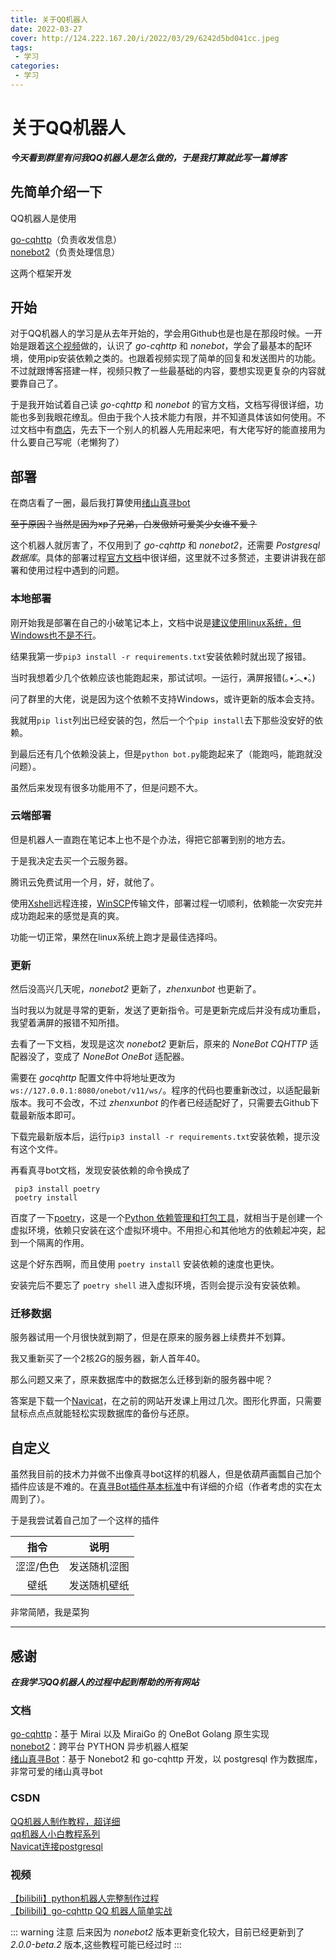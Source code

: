 ```yaml
---
title: 关于QQ机器人
date: 2022-03-27
cover: http://124.222.167.20/i/2022/03/29/6242d5bd041cc.jpeg
tags:
 - 学习
categories:
 - 学习
---
```


# 关于QQ机器人

***今天看到群里有问我QQ机器人是怎么做的，于是我打算就此写一篇博客***

## 先简单介绍一下

QQ机器人是使用

[go-cqhttp](https://github.com/Mrs4s/go-cqhttp)（负责收发信息）<br>
[nonebot2](https://github.com/nonebot/nonebot2)（负责处理信息）

这两个框架开发

## 开始

对于QQ机器人的学习是从去年开始的，学会用Github也是也是在那段时候。一开始是跟着[这个视频](https://www.bilibili.com/video/BV1Z64y197Ps?share_source=copy_web)做的，认识了 *go-cqhttp* 和 *nonebot*，学会了最基本的配环境，使用pip安装依赖之类的。也跟着视频实现了简单的回复和发送图片的功能。不过就跟博客搭建一样，视频只教了一些最基础的内容，要想实现更复杂的内容就要靠自己了。

于是我开始试着自己读 *go-cqhttp* 和 *nonebot* 的官方文档，文档写得很详细，功能也多到我眼花缭乱。但由于我个人技术能力有限，并不知道具体该如何使用。不过文档中有[商店](https://v2.nonebot.dev/store)，先去下一个别人的机器人先用起来吧，有大佬写好的能直接用为什么要自己写呢（老懒狗了）

## 部署

在商店看了一圈，最后我打算使用[绪山真寻bot](https://hibikier.github.io/zhenxun_bot/)

~~至于原因？当然是因为xp了兄弟，白发傲娇可爱美少女谁不爱？~~

这个机器人就厉害了，不仅用到了 *go-cqhttp* 和 *nonebot2*，还需要 *Postgresql 数据库*。具体的部署过程[官方文档](https://hibikier.github.io/zhenxun_bot/docs/installation_doc/)中很详细，这里就不过多赘述，主要讲讲我在部署和使用过程中遇到的问题。

### 本地部署

刚开始我是部署在自己的小破笔记本上，文档中说是<u>建议使用linux系统，但Windows也不是不行</u>。

结果我第一步`pip3 install -r requirements.txt`安装依赖时就出现了报错。

当时我想着少几个依赖应该也能跑起来，那试试呗。一运行，满屏报错(｡•́︿•̀｡)

问了群里的大佬，说是因为这个依赖不支持Windows，或许更新的版本会支持。

我就用`pip list`列出已经安装的包，然后一个个`pip install`去下那些没安好的依赖。

到最后还有几个依赖没装上，但是`python bot.py`能跑起来了（能跑吗，能跑就没问题）。

虽然后来发现有很多功能用不了，但是问题不大。

### 云端部署

但是机器人一直跑在笔记本上也不是个办法，得把它部署到别的地方去。

于是我决定去买一个云服务器。

腾讯云免费试用一个月，好，就他了。

使用[Xshell](https://www.xshell.com/zh/xshell/)远程连接，[WinSCP](https://winscp.net/eng/index.php)传输文件，部署过程一切顺利，依赖能一次安完并成功跑起来的感觉是真的爽。

功能一切正常，果然在linux系统上跑才是最佳选择吗。

### 更新

然后没高兴几天呢，*nonebot2* 更新了，*zhenxunbot* 也更新了。

当时我以为就是寻常的更新，发送了更新指令。可是更新完成后并没有成功重启，我望着满屏的报错不知所措。

去看了一下文档，发现是这次 *nonebot2* 更新后，原来的 *NoneBot CQHTTP* 适配器没了，变成了 *NoneBot OneBot* 适配器。

需要在 *gocqhttp* 配置文件中将地址更改为 `ws://127.0.0.1:8080/onebot/v11/ws/`。程序的代码也要重新改过，以适配最新版本。我可不会改，不过 *zhenxunbot* 的作者已经适配好了，只需要去Github下载最新版本即可。

下载完最新版本后，运行`pip3 install -r requirements.txt`安装依赖，提示没有这个文件。

再看真寻bot文档，发现安装依赖的命令换成了

```
 pip3 install poetry
 poetry install
```

百度了一下[poetry](https://www.oschina.net/p/poetry)，这是一个<u>Python 依赖管理和打包工具</u>，就相当于是创建一个虚拟环境，依赖只安装在这个虚拟环境中。不用担心和其他地方的依赖起冲突，起到一个隔离的作用。

这是个好东西啊，而且使用 `poetry install` 安装依赖的速度也更快。

安装完后不要忘了 `poetry shell` 进入虚拟环境，否则会提示没有安装依赖。

### 迁移数据

服务器试用一个月很快就到期了，但是在原来的服务器上续费并不划算。

我又重新买了一个2核2G的服务器，新人首年40。

那么问题又来了，原来数据库中的数据怎么迁移到新的服务器中呢？

答案是下载一个[Navicat](https://www.navicat.com.cn/)，在之前的网站开发课上用过几次。图形化界面，只需要鼠标点点点就能轻松实现数据库的备份与还原。

## 自定义

虽然我目前的技术力并做不出像真寻bot这样的机器人，但是依葫芦画瓢自己加个插件应该是不难的。在[真寻Bot插件基本标准](https://hibikier.github.io/zhenxun_bot/docs/development_doc/plugins.html)中有详细的介绍（作者考虑的实在太周到了）。

于是我尝试着自己加了一个这样的插件

|   指令    |     说明     |
| :-------: | :----------: |
| 涩涩/色色 | 发送随机涩图 |
|   壁纸    | 发送随机壁纸 |

非常简陋，我是菜狗


---

## 感谢

***在我学习QQ机器人的过程中起到帮助的所有网站***

### 文档

[go-cqhttp](https://docs.go-cqhttp.org/)：基于 Mirai 以及 MiraiGo 的 OneBot Golang 原生实现<br>
[nonebot2](https://v2.nonebot.dev/)：跨平台 PYTHON 异步机器人框架<br>
[绪山真寻Bot](https://hibikier.github.io/zhenxun_bot/)：基于 Nonebot2 和 go-cqhttp 开发，以 postgresql 作为数据库，非常可爱的绪山真寻bot<br>

### CSDN
[QQ机器人制作教程，超详细](https://blog.csdn.net/qq_44809707/article/details/119959864)<br>
[qq机器人小白教程系列](https://blog.csdn.net/weixin_46211269/category_10912318.html)<br>
[Navicat连接postgresql](https://blog.csdn.net/qq_40323256/article/details/105350463)<br>

### 视频
[【bilibili】python机器人完整制作过程](https://www.bilibili.com/video/BV1Z64y197Ps?share_source=copy_web)<br>
[【bilibili】go-cqhttp QQ 机器人简单实战](https://www.bilibili.com/video/BV1xU4y1j7Z8?share_source=copy_web)<br>



::: warning 注意
后来因为 *nonebot2* 版本更新变化较大，目前已经更新到了 *2.0.0-beta.2* 版本,这些教程可能已经过时
:::